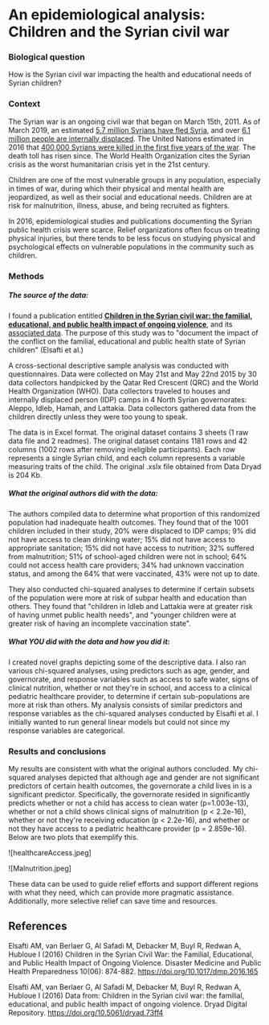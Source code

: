 # An epidemiological analysis: Children and the Syrian civil war

### Biological question
How is the Syrian civil war impacting the health and educational needs of Syrian children?

### Context
The Syrian war is an ongoing civil war that began on March 15th, 2011. As of March 2019, an estimated [5.7 million Syrians have fled Syria](https://data2.unhcr.org/en/situations/syria), and over [6.1 million people are internally displaced](https://www.unhcr.org/sy/protection). The United Nations estimated in 2016 that [400,000 Syrians were killed in the first five years of the war](https://www.un.org/sg/en/content/sg/note-correspondents/2016-04-22/note-correspondents-transcript-press-stakeout-united). The death toll has risen since. The World Health Organization cites the Syrian crisis as the worst humanitarian crisis yet in the 21st century.

Children are one of the most vulnerable groups in any population, especially in times of war, during which their physical and mental health are jeopardized, as well as their social and educational needs. Children are at risk for malnutrition, illness, abuse, and being recruited as fighters.

In 2016, epidemiological studies and publications documenting the Syrian public health crisis were scarce. Relief organizations often focus on treating physical injuries, but there tends to be less focus on studying physical and psychological effects on vulnerable populations in the community such as children. 

### Methods
##### The source of the data:
I found a publication entitled **[Children in the Syrian civil war: the familial, educational, and public health impact of ongoing violence](https://www.cambridge.org/core/journals/disaster-medicine-and-public-health-preparedness/article/children-in-the-syrian-civil-war-the-familial-educational-and-public-health-impact-of-ongoing-violence/A7CC15D863191359990082151EC66186)**, and its [associated data](https://datadryad.org/resource/doi:10.5061/dryad.73ff4). The purpose of this study was to "document the impact of the conflict on the familial, educational and public health state of Syrian children" (Elsafti et al.)

A cross-sectional descriptive sample analysis was conducted with questionnaires. Data were collected on May 21st and May 22nd 2015 by 30 data collectors handpicked by the Qatar Red Crescent (QRC) and the World Health Organization (WHO). Data collectors traveled to houses and internally displaced person (IDP) camps in 4 North Syrian governorates: Aleppo, Idleb, Hamah, and Lattakia. Data collectors gathered data from the children directly unless they were too young to speak.

The data is in Excel format. The original dataset contains 3 sheets (1 raw data file and 2 readmes). The original dataset contains 1181 rows and 42 columns (1002 rows after removing ineligible participants). Each row represents a single Syrian child, and each column represents a variable measuring traits of the child. The original .xslx file obtained from Data Dryad is 204 Kb.

##### What the original authors did with the data:
The authors compiled data to determine what proportion of this randomized population had inadequate health outcomes. They found that of the 1001 children included in their study, 20% were displaced to IDP camps; 9% did not have access to clean drinking water; 15% did not have access to appropriate sanitation; 15% did not have access to nutrition; 32% suffered from malnutrition; 51% of school-aged children were not in school; 64% could not access health care providers; 34% had unknown vaccination status, and among the 64% that were vaccinated, 43% were not up to date.

They also conducted chi-squared analyses to determine if certain subsets of the population were more at risk of subpar health and education than others. They found that "children in Idleb and Lattakia were at greater risk of having unmet public health needs", and "younger children were at greater risk of having an incomplete vaccination state".

##### What _YOU_ did with the data and how you did it:
I created novel graphs depicting some of the descriptive data. I also ran various chi-squared analyses, using predictors such as age, gender, and governorate, and response variables such as access to safe water, signs of clinical nutrition, whether or not they're in school, and access to a clinical pediatric healthcare provider, to determine if certain sub-populations are more at risk than others. My analysis consists of similar predictors and response variables as the chi-squared analyses conducted by Elsafti et al. I initially wanted to run general linear models but could not since my response variables are categorical.

### Results and conclusions
My results are consistent with what the original authors concluded. My chi-squared analyses depicted that although age and gender are not significant predictors of certain health outcomes, the governorate a child lives in is a significant predictor. Specifically, the governorate resided in significantly predicts whether or not a child has access to clean water (p=1.003e-13), whether or not a child shows clinical signs of malnutrition (p < 2.2e-16), whether or not they're receiving education (p < 2.2e-16), and whether or not they have access to a pediatric healthcare provider (p = 2.859e-16). Below are two plots that exemplify this.

![healthcareAccess.jpeg]

![Malnutrition.jpeg]

These data can be used to guide relief efforts and support different regions with what they need, which can provide more pragmatic assistance. Additionally, more selective relief can save time and resources.

## References

Elsafti AM, van Berlaer G, Al Safadi M, Debacker M, Buyl R, Redwan A, Hubloue I (2016) Children in the Syrian Civil War: the Familial, Educational, and Public Health Impact of Ongoing Violence. Disaster Medicine and Public Health Preparedness 10(06): 874-882. <https://doi.org/10.1017/dmp.2016.165>

Elsafti AM, van Berlaer G, Al Safadi M, Debacker M, Buyl R, Redwan A, Hubloue I (2016) Data from: Children in the Syrian civil war: the familial, educational, and public health impact of ongoing violence. Dryad Digital Repository. <https://doi.org/10.5061/dryad.73ff4>



